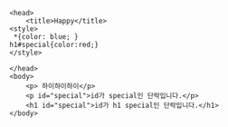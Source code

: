 <!DOCTYPE html>
<html>
    
    <head>
        <title>Happy</title>
    <style>
     *{color: blue; } 
    h1#special{color:red;}
    </style>
    
    </head>
    <body>
        <p> 하이하이하이</p>
        <p id="special">id가 special인 단락입니다.</p>
        <h1 id="special">id가 h1 special인 단락입니다.</h1>
    </body>
</html>
